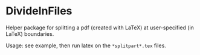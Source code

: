 # DivideInFiles
Helper package for splitting a pdf (created with LaTeX) at user-specified (in LaTeX) boundaries. 

Usage: see example, then run latex on the `*splitpart*.tex` files.
